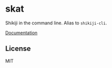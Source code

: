 # skat

Shikiji in the command line. Alias to `shikiji-cli`.

[Documentation](https://shikiji.netlify.app/packages/cli)

## License

MIT
